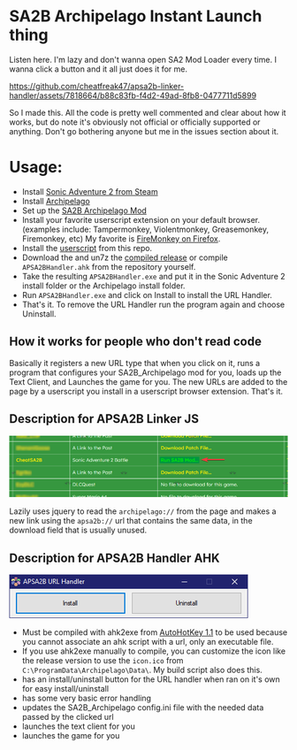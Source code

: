 # SA2B Archipelago Instant Launch thing
Listen here. I'm lazy and don't wanna open SA2 Mod Loader every time. I wanna click a button and it all just does it for me.


https://github.com/cheatfreak47/apsa2b-linker-handler/assets/7818664/b88c83fb-f4d2-49ad-8fb8-0477711d5899


So I made this. All the code is pretty well commented and clear about how it works, but do note it's obviously not official or officially supported or anything. Don't go bothering anyone but me in the issues section about it.

# Usage:
 - Install [Sonic Adventure 2 from Steam](https://store.steampowered.com/app/213610/Sonic_Adventure_2/)
 - Install [Archipelago](https://archipelago.gg)
 - Set up the [SA2B Archipelago Mod](https://archipelago.gg/tutorial/Sonic%20Adventure%202%20Battle/setup/en)
 - Install your favorite userscript extension on your default browser. (examples include: Tampermonkey, Violentmonkey, Greasemonkey, Firemonkey, etc) My favorite is [FireMonkey on Firefox](https://addons.mozilla.org/en-US/firefox/addon/firemonkey/).
 - Install the [userscript](https://raw.githubusercontent.com/cheatfreak47/apsa2b-linker-handler/main/APSA2BLinker.user.js) from this repo.
 - Download the and un7z the [compiled release](https://github.com/cheatfreak47/apsa2b-linker-handler/releases) or compile `APSA2BHandler.ahk` from the repository yourself.
 - Take the resulting `APSA2BHandler.exe` and put it in the Sonic Adventure 2 install folder or the Archipelago install folder.
 - Run `APSA2BHandler.exe` and click on Install to install the URL Handler.
 - That's it. To remove the URL Handler run the program again and choose Uninstall.

## How it works for people who don't read code
Basically it registers a new URL type that when you click on it, runs a program that configures your SA2B_Archipelago mod for you, loads up the Text Client, and Launches the game for you. The new URLs are added to the page by a userscript you install in a userscript browser extension. That's it.

## Description for APSA2B Linker JS
![Image of Linker in Action](https://raw.githubusercontent.com/cheatfreak47/apsa2b-linker-handler/main/APSA2BLinker.png)

Lazily uses jquery to read the `archipelago://` from the page and makes a new link using the `apsa2b://` url that contains the same data, in the download field that is usually unused.

## Description for APSA2B Handler AHK
![Image of URL Handler](https://raw.githubusercontent.com/cheatfreak47/apsa2b-linker-handler/main/APSA2BHandler.png)
 - Must be compiled with ahk2exe from [AutoHotKey 1.1](https://www.autohotkey.com/download/ahk-install.exe) to be used because you cannot associate an ahk script with a url, only an executable file.
 - If you use ahk2exe manually to compile, you can customize the icon like the release version to use the `icon.ico` from `C:\ProgramData\Archipelago\Data\`. My build script also does this.
 - has an install/uninstall button for the URL handler when ran on it's own for easy install/uninstall
 - has some very basic error handling
 - updates the SA2B_Archipelago config.ini file with the needed data passed by the clicked url
 - launches the text client for you
 - launches the game for you
